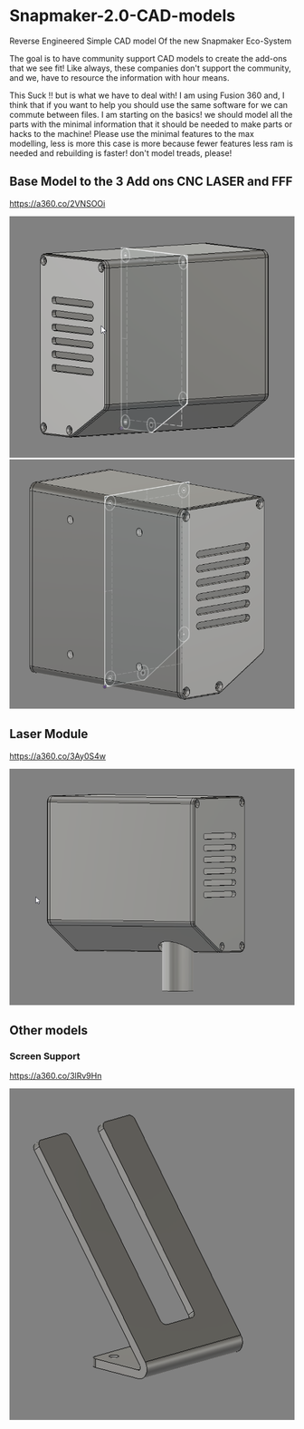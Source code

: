 # Snapmaker-2.0-CAD-models
Reverse Engineered Simple CAD model Of the new Snapmaker Eco-System

The goal is to have community support CAD models to create the add-ons that we see fit!  Like always, these companies don't support the community, and we, have to resource the information with hour means.

This Suck !! but is what we have to deal with!
I am using Fusion 360 and, I think that if you want to help you should use the same software for we can commute between files. 
I am starting on the basics! we should model all the parts with the minimal information that it should be needed to make parts or hacks to the machine!
Please use the minimal features to the max modelling, less is more this case is more because fewer features less ram is needed and rebuilding is faster! don't model treads, please! 

## Base Model to the 3 Add ons CNC LASER and FFF

https://a360.co/2VNSOOi

![Base Model](https://github.com/3devangelist/Snapmaker-2.0-CAD-models/blob/main/images/BASE_Model.png) ![Base Model2](https://github.com/3devangelist/Snapmaker-2.0-CAD-models/blob/main/images/BASE_Model_2.png)


## Laser Module

https://a360.co/3Ay0S4w

![LAser Module](https://github.com/3devangelist/Snapmaker-2.0-CAD-models/blob/main/images/Laser%20Module.png)



## Other models

### Screen Support

https://a360.co/3lRv9Hn

![Screen Support](https://github.com/3devangelist/Snapmaker-2.0-CAD-models/blob/main/images/Scren%20Support.png)
